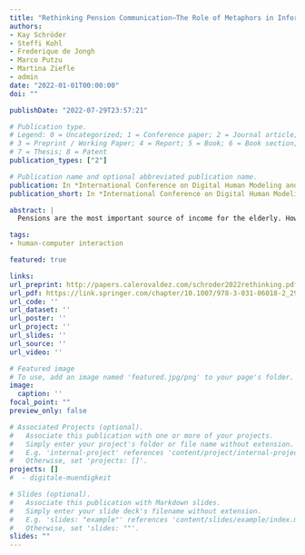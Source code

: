 ```yaml
---
title: "Rethinking Pension Communication–The Role of Metaphors in Information Visualization"
authors:
- Kay Schröder
- Steffi Kohl
- Frederique de Jongh
- Marco Putzu
- Martina Ziefle
- admin
date: "2022-01-01T00:00:00"
doi: ""

publishDate: "2022-07-29T23:57:21"

# Publication type.
# Legend: 0 = Uncategorized; 1 = Conference paper; 2 = Journal article;
# 3 = Preprint / Working Paper; 4 = Report; 5 = Book; 6 = Book section;
# 7 = Thesis; 8 = Patent
publication_types: ["2"]

# Publication name and optional abbreviated publication name.
publication: In *International Conference on Digital Human Modeling and Applications in Health, Safety, Ergonomics and Risk Management*
publication_short: In *International Conference on Digital Human Modeling and Applications in Health, Safety, Ergonomics and Risk Management*

abstract: |
  Pensions are the most important source of income for the elderly. However, old age poverty is a growing issue and conventional communication channels seem insufficient to inform people about how their current decisions will impact their future pensions. This paper provides a practical approach to addressing pension literacy through data visualization via metaphoric storytelling. Information visualizations aid in both communicating complex phenomena and serve an educational role. In particular, metaphors have been widely applied for educational purposes. We recruited participants (N = 11) for a qualitative user study. Participants’ prior knowledge of pensions was assessed before presenting them with an animated information visualisation about pensions using a tree metaphor. After the stimulus presentation, a semi structured interview was conducted with the participants to assess differences in pension …

tags:
- human-computer interaction

featured: true

links:
url_preprint: http://papers.calerovaldez.com/schroder2022rethinking.pdf
url_pdf: https://link.springer.com/chapter/10.1007/978-3-031-06018-2_29
url_code: ''
url_dataset: ''
url_poster: ''
url_project: ''
url_slides: ''
url_source: ''
url_video: ''

# Featured image
# To use, add an image named 'featured.jpg/png' to your page's folder.
image:
  caption: ''
focal_point: ""
preview_only: false

# Associated Projects (optional).
#   Associate this publication with one or more of your projects.
#   Simply enter your project's folder or file name without extension.
#   E.g. 'internal-project' references 'content/project/internal-project/index.md'.
#   Otherwise, set 'projects: []'.
projects: []
#  - digitale-muendigkeit

# Slides (optional).
#   Associate this publication with Markdown slides.
#   Simply enter your slide deck's filename without extension.
#   E.g. 'slides: "example"' references 'content/slides/example/index.md'.
#   Otherwise, set 'slides: ""'.
slides: ""
---
```


